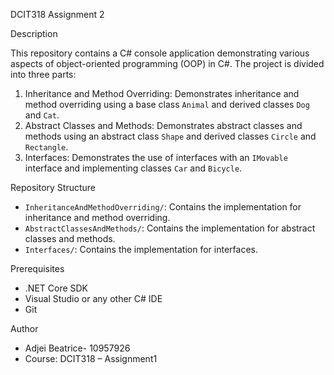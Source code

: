 DCIT318 Assignment 2

 Description

This repository contains a C# console application demonstrating various aspects of object-oriented programming (OOP) in C#. The project is divided into three parts:

1. Inheritance and Method Overriding: Demonstrates inheritance and method overriding using a base class `Animal` and derived classes `Dog` and `Cat`.
2. Abstract Classes and Methods: Demonstrates abstract classes and methods using an abstract class `Shape` and derived classes `Circle` and `Rectangle`.
3. Interfaces: Demonstrates the use of interfaces with an `IMovable` interface and implementing classes `Car` and `Bicycle`.

Repository Structure

- `InheritanceAndMethodOverriding/`: Contains the implementation for inheritance and method overriding.
- `AbstractClassesAndMethods/`: Contains the implementation for abstract classes and methods.
- `Interfaces/`: Contains the implementation for interfaces.


 Prerequisites

- .NET Core SDK
- Visual Studio or any other C# IDE
- Git

Author 
- Adjei Beatrice- 10957926
- Course: DCIT318 – Assignment1
